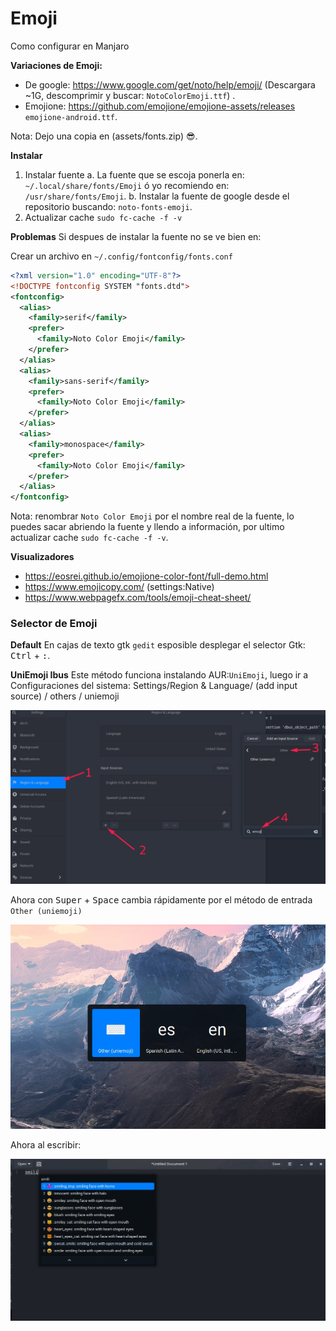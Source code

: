 # Emoji
Como configurar en Manjaro



**Variaciones de Emoji:**

- De google: https://www.google.com/get/noto/help/emoji/ (Descargara ~1G, descomprimir y buscar: `NotoColorEmoji.ttf`) .
- Emojione: https://github.com/emojione/emojione-assets/releases `emojione-android.ttf`.

Nota: Dejo una copia en (assets/fonts.zip) 😎.



**Instalar**

1. Instalar fuente
	a. La fuente que se escoja ponerla en: `~/.local/share/fonts/Emoji` ó yo recomiendo en: `/usr/share/fonts/Emoji`.
	b. Instalar la fuente de google desde el repositorio buscando: `noto-fonts-emoji`.
2. Actualizar cache `sudo fc-cache -f -v`


**Problemas**
Si despues de instalar la fuente no se ve bien en:


Crear un archivo en `~/.config/fontconfig/fonts.conf` 

```xml
<?xml version="1.0" encoding="UTF-8"?>
<!DOCTYPE fontconfig SYSTEM "fonts.dtd">
<fontconfig>
  <alias>
    <family>serif</family>
    <prefer>
      <family>Noto Color Emoji</family>
    </prefer>
  </alias>
  <alias>
    <family>sans-serif</family>
    <prefer>
      <family>Noto Color Emoji</family>
    </prefer>
  </alias>
  <alias>
    <family>monospace</family>
    <prefer>
      <family>Noto Color Emoji</family>
    </prefer>
  </alias>
</fontconfig>
```
Nota: renombrar `Noto Color Emoji` por el nombre real de la fuente, lo puedes sacar abriendo la fuente y  llendo a información, por ultimo actualizar cache `sudo fc-cache -f -v`.





**Visualizadores**
- https://eosrei.github.io/emojione-color-font/full-demo.html
- https://www.emojicopy.com/ (settings:Native)
- https://www.webpagefx.com/tools/emoji-cheat-sheet/

### Selector de Emoji

**Default**
En cajas de texto gtk `gedit` esposible desplegar el selector Gtk: <kbd>Ctrl</kbd> + <kbd>:</kbd>.

**UniEmoji Ibus**
Este método funciona instalando AUR:`UniEmoji`, luego ir a Configuraciones del sistema:
Settings/Region & Language/ (add input source) / others / uniemoji

![Screenshot](assets/settings.png)



Ahora  con <kbd>Super</kbd> + <kbd>Space</kbd> cambia rápidamente por el método de entrada `Other (uniemoji)` 



![Screenshot](assets/change.png)



Ahora al escribir:



![Screenshot](assets/select.png)



